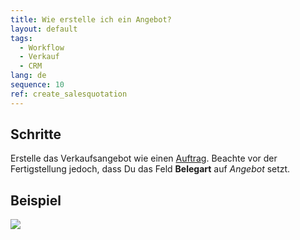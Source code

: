 ```yaml
---
title: Wie erstelle ich ein Angebot?
layout: default
tags:
  - Workflow
  - Verkauf
  - CRM
lang: de
sequence: 10
ref: create_salesquotation
---
```


## Schritte
Erstelle das Verkaufsangebot wie einen [Auftrag](Auftrag_erfassen). Beachte vor der Fertigstellung jedoch, dass Du das Feld **Belegart** auf *Angebot* setzt.

## Beispiel
![](assets/Verkaufsangebot_erstellen.gif)
